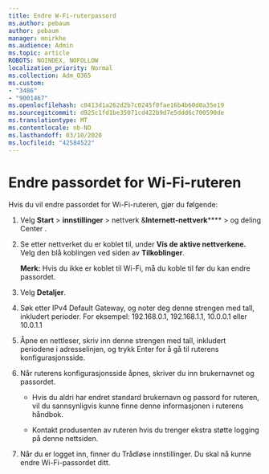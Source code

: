```yaml
---
title: Endre W-Fi-ruterpassord
ms.author: pebaum
author: pebaum
manager: mnirkhe
ms.audience: Admin
ms.topic: article
ROBOTS: NOINDEX, NOFOLLOW
localization_priority: Normal
ms.collection: Adm_O365
ms.custom:
- "3486"
- "9001467"
ms.openlocfilehash: c0413d1a262d2b7c0245f0fae16b4b60d0a35e19
ms.sourcegitcommit: d925c1fd1be35071cd422b9d7e5ddd6c700590de
ms.translationtype: MT
ms.contentlocale: nb-NO
ms.lasthandoff: 03/10/2020
ms.locfileid: "42584522"
---
```

# <a name="change-your-wi-fi-router-password"></a>Endre passordet for Wi-Fi-ruteren

Hvis du vil endre passordet for Wi-Fi-ruteren, gjør du følgende:

1. Velg **Start** > **innstillinger** > nettverk &**Internett-nettverk****** > og deling Center .

2. Se etter nettverket du er koblet til, under **Vis de aktive nettverkene.** Velg den blå koblingen ved siden av **Tilkoblinger**.<br>

   **Merk:** Hvis du ikke er koblet til Wi-Fi, må du koble til før du kan endre passordet.

3. Velg **Detaljer**.

4. Søk etter IPv4 Default Gateway, og noter deg denne strengen med tall, inkludert perioder. For eksempel: 192.168.0.1, 192.168.1.1, 10.0.0.1 eller 10.0.1.1

5. Åpne en nettleser, skriv inn denne strengen med tall, inkludert periodene i adresselinjen, og trykk Enter for å gå til ruterens konfigurasjonsside.

6. Når ruterens konfigurasjonsside åpnes, skriver du inn brukernavnet og passordet.<br>
   - Hvis du aldri har endret standard brukernavn og passord for ruteren, vil du sannsynligvis kunne finne denne informasjonen i ruterens håndbok.

   - Kontakt produsenten av ruteren hvis du trenger ekstra støtte logging på denne nettsiden.

7. Når du er logget inn, finner du Trådløse innstillinger. Du skal nå kunne endre Wi-Fi-passordet ditt.
